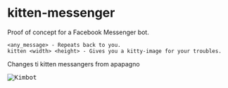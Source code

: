 # kitten-messenger
Proof of concept for a Facebook Messenger bot.

```
<any_message> - Repeats back to you.
kitten <width> <height> - Gives you a kitty-image for your troubles.
```
Changes ti kitten messangers from apapagno

<kbd>![Kimbot](screenshots/demo_01.png)</kbd>
